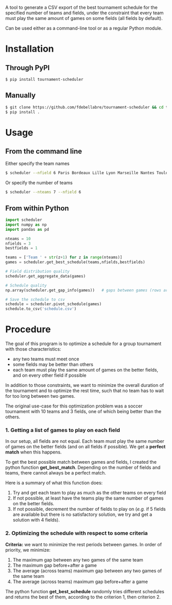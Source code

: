 A tool to generate a CSV export of the best tournament schedule for the specified number of teams and fields, under the constraint that every team must play the same amount of games on some fields (all fields by default).

Can be used either as a command-line tool or as a regular Python module.

# Installation

## Through PyPI

```bash
$ pip install tournament-scheduler
```

## Manually

```bash
$ git clone https://github.com/fdebellabre/tournament-scheduler && cd tournament-scheduler
$ pip install .
```

# Usage

## From the command line

Either specify the team names

```bash
$ scheduler --nfield 6 Paris Bordeaux Lille Lyon Marseille Nantes Toulouse
```

Or specify the number of teams

```bash
$ scheduler --nteams 7 --nfield 6
```

## From within Python

```python
import scheduler
import numpy as np
import pandas as pd

nteams = 10
nfields = 3
bestfields = 1

teams = ['Team ' + str(z+1) for z in range(nteams)]
games = scheduler.get_best_schedule(teams,nfields,bestfields)

# Field distribution quality
scheduler.get_aggregate_data(games)

# Schedule quality
np.array(scheduler.get_gap_info(games))   # gaps between games (rows are teams)

# Save the schedule to csv
schedule = scheduler.pivot_schedule(games)
schedule.to_csv('schedule.csv')
```



# Procedure

The goal of this program is to optimize a schedule for a group tournament with those characteristics:

- any two teams must meet once
- some fields may be better than others
- each team must play the same amount of games on the better fields, and on every other field if possible

In addition to those constraints, we want to minimize the overall duration of the tournament and to optimize the rest time, such that no team has to wait for too long between two games.

The original use-case for this optimization problem was a soccer tournament with 10 teams and 3 fields, one of which being better than the others.

### 1. Getting a list of games to play on each field

In our setup, all fields are not equal. Each team must play the same number of games on the better fields (and on all fields if possible). We get a **perfect match** when this happens.

To get the best possible match between games and fields, I created the python function **get_best_match**. Depending on the number of fields and teams, there cannot always be a perfect match.

Here is a summary of what this function does:

1. Try and get each team to play as much as the other teams on every field
2. If not possible, at least have the teams play the same number of games on the better fields.
3. If not possible, decrement the number of fields to play on (*e.g.* if 5 fields are available but there is no satisfactory solution, we try and get a solution with 4 fields).

### 2. Optimizing the schedule with respect to some criteria

**Criteria:** we want to minimize the rest periods between games. In order of priority, we minimize:

1. The maximum gap between any two games of the same team
2. The maximum gap before+after a game
3. The average (across teams) maximum gap between any two games of the same team
4. The average (across teams) maximum gap before+after a game

The python function **get_best_schedule** randomly tries different schedules and returns the best of them, according to the criterion 1, then criterion 2.


